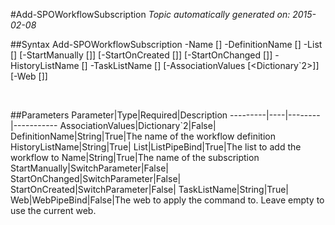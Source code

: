 #Add-SPOWorkflowSubscription
*Topic automatically generated on: 2015-02-08*


##Syntax
    Add-SPOWorkflowSubscription -Name [<String>] -DefinitionName [<String>] -List [<ListPipeBind>] [-StartManually [<SwitchParameter>]] [-StartOnCreated [<SwitchParameter>]] [-StartOnChanged [<SwitchParameter>]] -HistoryListName [<String>] -TaskListName [<String>] [-AssociationValues [<Dictionary`2>]] [-Web [<WebPipeBind>]]

&nbsp;

##Parameters
Parameter|Type|Required|Description
---------|----|--------|-----------
AssociationValues|Dictionary`2|False|
DefinitionName|String|True|The name of the workflow definition
HistoryListName|String|True|
List|ListPipeBind|True|The list to add the workflow to
Name|String|True|The name of the subscription
StartManually|SwitchParameter|False|
StartOnChanged|SwitchParameter|False|
StartOnCreated|SwitchParameter|False|
TaskListName|String|True|
Web|WebPipeBind|False|The web to apply the command to. Leave empty to use the current web.
